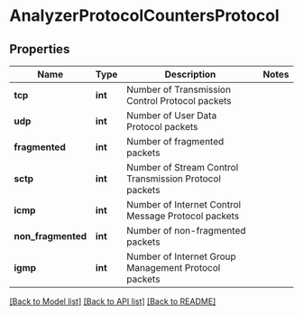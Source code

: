 # AnalyzerProtocolCountersProtocol

## Properties
Name | Type | Description | Notes
------------ | ------------- | ------------- | -------------
**tcp** | **int** | Number of Transmission Control Protocol packets | 
**udp** | **int** | Number of User Data Protocol packets | 
**fragmented** | **int** | Number of fragmented packets | 
**sctp** | **int** | Number of Stream Control Transmission Protocol packets | 
**icmp** | **int** | Number of Internet Control Message Protocol packets | 
**non_fragmented** | **int** | Number of non-fragmented packets | 
**igmp** | **int** | Number of Internet Group Management Protocol packets | 

[[Back to Model list]](../README.md#documentation-for-models) [[Back to API list]](../README.md#documentation-for-api-endpoints) [[Back to README]](../README.md)


